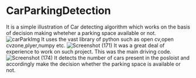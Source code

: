 # CarParkingDetection
It is a simple illustration of Car detecting algorithm which works on the basis of decision making wheteher a parking space available or not.
![carParkImg](https://user-images.githubusercontent.com/82834807/167286985-e879ce42-e350-482e-b8c7-582c062c2c38.png)
It uses the vast library of python such as open cv,open cvzone,plyer,numpy etc.
![Screenshot (171)](https://user-images.githubusercontent.com/82834807/167287090-fa616069-671a-4da1-aeae-4bb006449526.jpg)
It was a great deal of experience to work on such project.
This was the main driving code.
![Screenshot (174)](https://user-images.githubusercontent.com/82834807/167287120-3992b774-8813-40f5-9e14-9757abc06210.png)
It detects the number of cars present in the posloist and accordingly make the decision whether the parking space is available or not.
